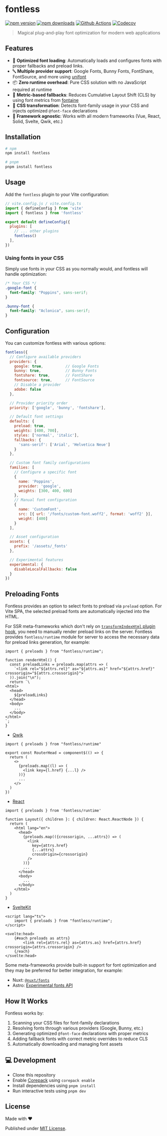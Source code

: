 # fontless

[![npm version][npm-version-src]][npm-version-href]
[![npm downloads][npm-downloads-src]][npm-downloads-href]
[![Github Actions][github-actions-src]][github-actions-href]
[![Codecov][codecov-src]][codecov-href]

> Magical plug-and-play font optimization for modern web applications

## Features

- 🚀 **Optimized font loading**: Automatically loads and configures fonts with proper fallbacks and preload links.
- 🔤 **Multiple provider support**: Google Fonts, Bunny Fonts, FontShare, FontSource, and more using [unifont](https://github.com/unjs/unifont)
- 📦 **Zero runtime overhead**: Pure CSS solution with no JavaScript required at runtime
- 📏 **Metric-based fallbacks**: Reduces Cumulative Layout Shift (CLS) by using font metrics from [fontaine](https://github.com/unjs/fontaine)
- 🔄 **CSS transformation**: Detects font-family usage in your CSS and injects optimized `@font-face` declarations
- 🎯 **Framework agnostic**: Works with all modern frameworks (Vue, React, Solid, Svelte, Qwik, etc.)

## Installation

```sh
# npm
npm install fontless

# pnpm
pnpm install fontless
```

## Usage

Add the `fontless` plugin to your Vite configuration:

```js
// vite.config.js / vite.config.ts
import { defineConfig } from 'vite'
import { fontless } from 'fontless'

export default defineConfig({
  plugins: [
    // ... other plugins
    fontless()
  ],
})
```

### Using fonts in your CSS

Simply use fonts in your CSS as you normally would, and fontless will handle optimization:

```css
/* Your CSS */
.google-font {
  font-family: "Poppins", sans-serif;
}

.bunny-font {
  font-family: "Aclonica", sans-serif;
}
```

## Configuration

You can customize fontless with various options:

```js
fontless({
  // Configure available providers
  providers: {
    google: true,          // Google Fonts
    bunny: true,           // Bunny Fonts
    fontshare: true,       // FontShare
    fontsource: true,      // FontSource
    // Disable a provider
    adobe: false
  },

  // Provider priority order
  priority: ['google', 'bunny', 'fontshare'],

  // Default font settings
  defaults: {
    preload: true,
    weights: [400, 700],
    styles: ['normal', 'italic'],
    fallbacks: {
      'sans-serif': ['Arial', 'Helvetica Neue']
    }
  },

  // Custom font family configurations
  families: [
    // Configure a specific font
    {
      name: 'Poppins',
      provider: 'google',
      weights: [300, 400, 600]
    },
    // Manual font configuration
    {
      name: 'CustomFont',
      src: [{ url: '/fonts/custom-font.woff2', format: 'woff2' }],
      weight: [400]
    }
  ],

  // Asset configuration
  assets: {
    prefix: '/assets/_fonts'
  },

  // Experimental features
  experimental: {
    disableLocalFallbacks: false
  }
})
```

## Preloading Fonts

<!-- reference: https://fontsource.org/docs/getting-started/preload -->

Fontless provides an option to select fonts to preload via `preload` option. For Vite SPA, the selected preload fonts are automatically injected into the HTML.

For SSR meta-frameworks which don't rely on [`transformIndexHtml` plugin hook](https://vite.dev/guide/api-plugin.html#transformindexhtml), you need to manually render preload links on the server. Fontless provides `fontless/runtime` module for server to access the necessary data for preload links generation, for example:

```tsx
import { preloads } from "fontless/runtime";

function renderHtml() {
  const preloadLinks = preloads.map(attrs => (
    `<link rel="${attrs.rel}" as="${attrs.as}" href="${attrs.href}" crossorigin="${attrs.crossorigin}">`
  )).join("\n");
  return `\
<html>
  <head>
    ${preloadLinks}
  </head>
  <body>
    ...
  </body>
</html>
`;
}
```

- [Qwik](./examples/qwik-app)

```tsx
import { preloads } from "fontless/runtime"

export const RouterHead = component$(() => {
  return (
    <>
      {preloads.map((l) => (
        <link key={l.href} {...l} />
      ))}
      ...
    </>
  )
})
```

- [React](./examples/react-router-app)

```tsx
import { preloads } from 'fontless/runtime'

function Layout({ children }: { children: React.ReactNode }) {
  return (
    <html lang="en">
      <head>
        {preloads.map(({crossorigin, ...attrs}) => (
          <link
            key={attrs.href}
            {...attrs}
            crossOrigin={crossorigin}
          />
        ))}
        ...
      </head>
      <body>
        ...
      </body>
    </html>
  )
}
```

- [SvelteKit](https://github.com/sveltejs/kit/)

```tsx
<script lang="ts">
	import { preloads } from "fontless/runtime";
</script>

<svelte:head>
	{#each preloads as attrs}
		<link rel={attrs.rel} as={attrs.as} href={attrs.href} crossorigin={attrs.crossorigin} />
	{/each}
</svelte:head>
```

Some meta-frameworks provide built-in support for font optimization and they may be preferred for better integration, for example:
- Nuxt: [`@nuxt/fonts`](https://nuxt.com/modules/fonts)
- Astro: [Experimental fonts API](https://docs.astro.build/en/reference/experimental-flags/fonts/)

## How It Works

Fontless works by:

1. Scanning your CSS files for font-family declarations
2. Resolving fonts through various providers (Google, Bunny, etc.)
3. Generating optimized `@font-face` declarations with proper metrics
4. Adding fallback fonts with correct metric overrides to reduce CLS
5. Automatically downloading and managing font assets

## 💻 Development

- Clone this repository
- Enable [Corepack](https://github.com/nodejs/corepack) using `corepack enable`
- Install dependencies using `pnpm install`
- Run interactive tests using `pnpm dev`

## License

Made with ❤️

Published under [MIT License](./LICENCE).

<!-- Badges -->

[npm-version-src]: https://img.shields.io/npm/v/fontless?style=flat-square
[npm-version-href]: https://npmjs.com/package/fontless
[npm-downloads-src]: https://img.shields.io/npm/dm/fontless?style=flat-square
[npm-downloads-href]: https://npm.chart.dev/fontless
[github-actions-src]: https://img.shields.io/github/actions/workflow/status/unjs/fontaine/ci.yml?branch=main&style=flat-square
[github-actions-href]: https://github.com/unjs/fontaine/actions/workflows/ci.yml
[codecov-src]: https://img.shields.io/codecov/c/gh/unjs/fontaine/main?style=flat-square
[codecov-href]: https://codecov.io/gh/unjs/fontaine
